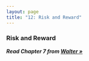```yaml
---
layout: page
title: "12: Risk and Reward"
---
```


### Risk and Reward

***Read Chapter 7 from [Walter »][walter]***

[walter]: http://0-proquest.safaribooksonline.com.library.cedarville.edu/book/web-design-and-development/9780133052954
